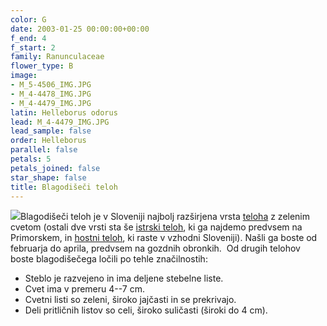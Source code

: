 ```yaml
---
color: G
date: 2003-01-25 00:00:00+00:00
f_end: 4
f_start: 2
family: Ranunculaceae
flower_type: B
image:
- M_5-4506_IMG.JPG
- M_4-4478_IMG.JPG
- M_4-4479_IMG.JPG
latin: Helleborus odorus
lead: M_4-4479_IMG.JPG
lead_sample: false
order: Helleborus
parallel: false
petals: 5
petals_joined: false
star_shape: false
title: Blagodišeči teloh
---
```

![](../../images/flowers)Blagodišeči teloh je v Sloveniji najbolj razširjena vrsta [teloha](../genus/helleborus/) z zelenim cvetom (ostali dve vrsti sta še [istrski teloh](../helleborusmultifidusistriacus/), ki ga najdemo predvsem na Primorskem, in [hostni teloh](../helleborusdumetorum/), ki raste v vzhodni Sloveniji). Našli ga boste od februarja do aprila, predvsem na gozdnih obronkih.  Od drugih telohov boste blagodišečega ločili po tehle značilnostih:

-   Steblo je razvejeno in ima deljene stebelne liste.
-   Cvet ima v premeru 4--7 cm.
-   Cvetni listi so zeleni, široko jajčasti in se prekrivajo.
-   Deli pritličnih listov so celi, široko suličasti (široki do 4 cm).
